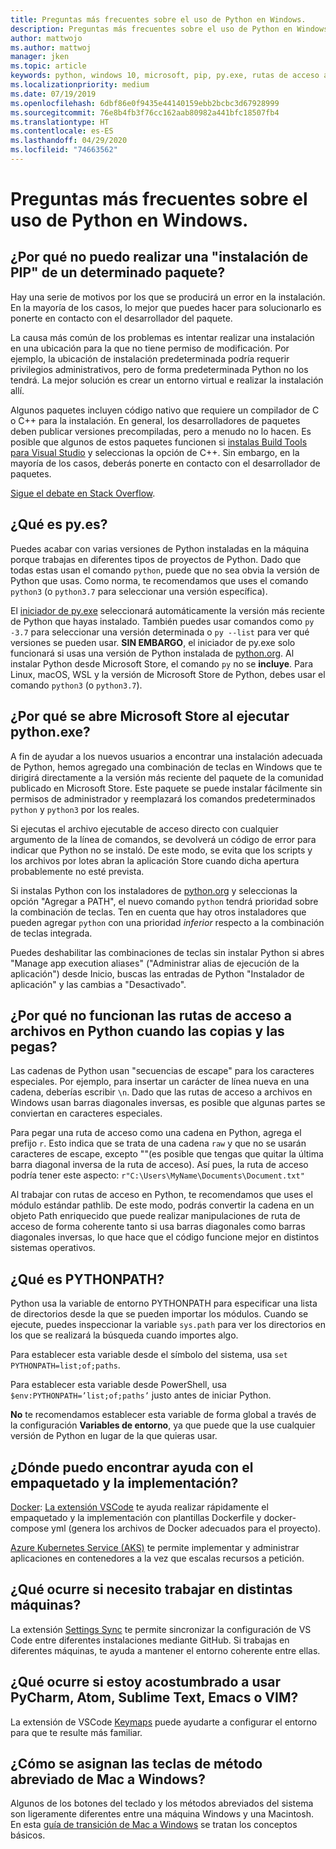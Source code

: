 ```yaml
---
title: Preguntas más frecuentes sobre el uso de Python en Windows.
description: Preguntas más frecuentes sobre el uso de Python en Windows.
author: mattwojo
ms.author: mattwoj
manager: jken
ms.topic: article
keywords: python, windows 10, microsoft, pip, py.exe, rutas de acceso al archivo, PYTHONPATH, desarrollo de python, empaquetado de python
ms.localizationpriority: medium
ms.date: 07/19/2019
ms.openlocfilehash: 6dbf86e0f9435e44140159ebb2bcbc3d67928999
ms.sourcegitcommit: 76e8b4fb3f76cc162aab80982a441bfc18507fb4
ms.translationtype: HT
ms.contentlocale: es-ES
ms.lasthandoff: 04/29/2020
ms.locfileid: "74663562"
---
```

# <a name="frequently-asked-questions-about-using-python-on-windows"></a>Preguntas más frecuentes sobre el uso de Python en Windows.

## <a name="why-cant-i-pip-install-a-certain-package"></a>¿Por qué no puedo realizar una "instalación de PIP" de un determinado paquete?

Hay una serie de motivos por los que se producirá un error en la instalación. En la mayoría de los casos, lo mejor que puedes hacer para solucionarlo es ponerte en contacto con el desarrollador del paquete.

La causa más común de los problemas es intentar realizar una instalación en una ubicación para la que no tiene permiso de modificación. Por ejemplo, la ubicación de instalación predeterminada podría requerir privilegios administrativos, pero de forma predeterminada Python no los tendrá. La mejor solución es crear un entorno virtual e realizar la instalación allí.

Algunos paquetes incluyen código nativo que requiere un compilador de C o C++ para la instalación. En general, los desarrolladores de paquetes deben publicar versiones precompiladas, pero a menudo no lo hacen. Es posible que algunos de estos paquetes funcionen si [instalas Build Tools para Visual Studio](https://visualstudio.microsoft.com/downloads/#build-tools-for-visual-studio-2019) y seleccionas la opción de C++. Sin embargo, en la mayoría de los casos, deberás ponerte en contacto con el desarrollador de paquetes.

[Sigue el debate en Stack Overflow](https://stackoverflow.com/questions/4750806/how-do-i-install-pip-on-windows/12476379).

## <a name="what-is-pyexe"></a>¿Qué es py.es?

Puedes acabar con varias versiones de Python instaladas en la máquina porque trabajas en diferentes tipos de proyectos de Python. Dado que todas estas usan el comando `python`, puede que no sea obvia la versión de Python que usas. Como norma, te recomendamos que uses el comando `python3` (o `python3.7` para seleccionar una versión específica).

El [iniciador de py.exe](https://docs.python.org/3/using/windows.html#launcher) seleccionará automáticamente la versión más reciente de Python que hayas instalado. También puedes usar comandos como `py -3.7` para seleccionar una versión determinada o `py --list` para ver qué versiones se pueden usar. **SIN EMBARGO**, el iniciador de py.exe solo funcionará si usas una versión de Python instalada de [python.org](https://www.python.org/downloads/windows/). Al instalar Python desde Microsoft Store, el comando `py` no se **incluye**. Para Linux, macOS, WSL y la versión de Microsoft Store de Python, debes usar el comando `python3` (o `python3.7`).

## <a name="why-does-running-pythonexe-open-the-microsoft-store"></a>¿Por qué se abre Microsoft Store al ejecutar python.exe?

A fin de ayudar a los nuevos usuarios a encontrar una instalación adecuada de Python, hemos agregado una combinación de teclas en Windows que te dirigirá directamente a la versión más reciente del paquete de la comunidad publicado en Microsoft Store. Este paquete se puede instalar fácilmente sin permisos de administrador y reemplazará los comandos predeterminados `python` y `python3` por los reales.

Si ejecutas el archivo ejecutable de acceso directo con cualquier argumento de la línea de comandos, se devolverá un código de error para indicar que Python no se instaló. De este modo, se evita que los scripts y los archivos por lotes abran la aplicación Store cuando dicha apertura probablemente no esté prevista.

Si instalas Python con los instaladores de [python.org](https://www.python.org/downloads/windows/) y seleccionas la opción "Agregar a PATH", el nuevo comando `python` tendrá prioridad sobre la combinación de teclas. Ten en cuenta que hay otros instaladores que pueden agregar `python` con una prioridad _inferior_ respecto a la combinación de teclas integrada.

Puedes deshabilitar las combinaciones de teclas sin instalar Python si abres "Manage app execution aliases" ("Administrar alias de ejecución de la aplicación") desde Inicio, buscas las entradas de Python "Instalador de aplicación" y las cambias a "Desactivado".

## <a name="why-dont-file-paths-work-in-python-when-i-copy-paste-them"></a>¿Por qué no funcionan las rutas de acceso a archivos en Python cuando las copias y las pegas?

Las cadenas de Python usan "secuencias de escape" para los caracteres especiales. Por ejemplo, para insertar un carácter de línea nueva en una cadena, deberías escribir `\n`. Dado que las rutas de acceso a archivos en Windows usan barras diagonales inversas, es posible que algunas partes se conviertan en caracteres especiales.

Para pegar una ruta de acceso como una cadena en Python, agrega el prefijo `r`. Esto indica que se trata de una cadena `raw` y que no se usarán caracteres de escape, excepto "\"(es posible que tengas que quitar la última barra diagonal inversa de la ruta de acceso). Así pues, la ruta de acceso podría tener este aspecto: `r"C:\Users\MyName\Documents\Document.txt"`

Al trabajar con rutas de acceso en Python, te recomendamos que uses el módulo estándar pathlib. De este modo, podrás convertir la cadena en un objeto Path enriquecido que puede realizar manipulaciones de ruta de acceso de forma coherente tanto si usa barras diagonales como barras diagonales inversas, lo que hace que el código funcione mejor en distintos sistemas operativos.

## <a name="what-is-pythonpath"></a>¿Qué es PYTHONPATH?

Python usa la variable de entorno PYTHONPATH para especificar una lista de directorios desde la que se pueden importar los módulos. Cuando se ejecute, puedes inspeccionar la variable `sys.path` para ver los directorios en los que se realizará la búsqueda cuando importes algo.

Para establecer esta variable desde el símbolo del sistema, usa `set PYTHONPATH=list;of;paths`.

Para establecer esta variable desde PowerShell, usa `$env:PYTHONPATH=’list;of;paths’` justo antes de iniciar Python.

**No** te recomendamos establecer esta variable de forma global a través de la configuración **Variables de entorno**, ya que puede que la use cualquier versión de Python en lugar de la que quieras usar.

## <a name="where-can-i-find-help-with-packaging-and-deployment"></a>¿Dónde puedo encontrar ayuda con el empaquetado y la implementación?

[Docker](https://code.visualstudio.com/docs/azure/docker): [La extensión VSCode](https://code.visualstudio.com/docs/azure/docker) te ayuda realizar rápidamente el empaquetado y la implementación con plantillas Dockerfile y docker-compose yml (genera los archivos de Docker adecuados para el proyecto).

[Azure Kubernetes Service (AKS)](https://docs.microsoft.com/azure/aks/) te permite implementar y administrar aplicaciones en contenedores a la vez que escalas recursos a petición.

## <a name="what-if-i-need-to-work-across-different-machines"></a>¿Qué ocurre si necesito trabajar en distintas máquinas?

La extensión [Settings Sync](https://marketplace.visualstudio.com/items?itemName=Shan.code-settings-sync) te permite sincronizar la configuración de VS Code entre diferentes instalaciones mediante GitHub. Si trabajas en diferentes máquinas, te ayuda a mantener el entorno coherente entre ellas.

## <a name="what-if-im-used-to-using-pycharm-atom-sublime-text-emacs-or-vim"></a>¿Qué ocurre si estoy acostumbrado a usar PyCharm, Atom, Sublime Text, Emacs o VIM?

La extensión de VSCode [Keymaps](https://marketplace.visualstudio.com/search?target=VSCode&category=Keymaps&sortBy=Downloads) puede ayudarte a configurar el entorno para que te resulte más familiar.

## <a name="how-do-mac-shortcut-keys-map-to-windows-shortcut-keys"></a>¿Cómo se asignan las teclas de método abreviado de Mac a Windows?

Algunos de los botones del teclado y los métodos abreviados del sistema son ligeramente diferentes entre una máquina Windows y una Macintosh. En esta [guía de transición de Mac a Windows](../dev-environment/mac-to-windows.md) se tratan los conceptos básicos.
